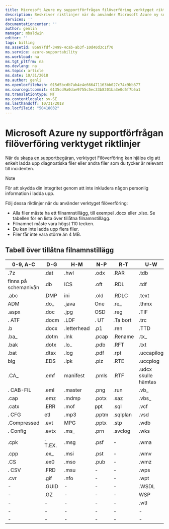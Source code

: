 ```yaml
---
title: Microsoft Azure ny supportförfrågan filöverföring verktyget riktlinjer | Microsoft Docs
description: Beskriver riktlinjer när du använder Microsoft Azure ny supportbegäran filöverföring-verktyget
services: ''
documentationcenter: ''
author: genlin
manager: mbaldwin
editor: ''
tags: billing
ms.assetid: 86697fdf-3499-4cab-ab3f-10d40d3c1f70
ms.service: azure-supportability
ms.workload: na
ms.tgt_pltfrm: na
ms.devlang: na
ms.topic: article
ms.date: 10/31/2018
ms.author: genli
ms.openlocfilehash: 015d5bcdb7ab4e4e666471163bb027c74c9bb377
ms.sourcegitcommit: 6135cd9a0dae9755c5ec33b8201ba3e0d5f7b5a1
ms.translationtype: MT
ms.contentlocale: sv-SE
ms.lasthandoff: 10/31/2018
ms.locfileid: "50418032"
---
```

# <a name="microsoft-azure-new-support-request-file-upload-utility-guidelines"></a>Microsoft Azure ny supportförfrågan filöverföring verktyget riktlinjer
När du [skapa en supportbegäran](https://portal.azure.com/#create/Microsoft.Support), verktyget Filöverföring kan hjälpa dig att enkelt ladda upp diagnostiska filer eller andra filer som du tycker är relevant till incidenten.  

> [!NOTE]
> För att skydda din integritet genom att inte inkludera någon personlig information i ladda upp.
>
>

Följ dessa riktlinjer när du använder verktyget filöverföring:

* Alla filer måste ha ett filnamnstillägg, till exempel .docx eller .xlsx. Se tabellen för en lista över tillåtna filnamnstillägg.
* Filnamnet måste vara högst 110 tecken.
* Du kan inte ladda upp flera filer.
* Filer får inte vara större än 4 MB.

## <a name="table-of-the-allowed-file-name-extensions"></a>Tabell över tillåtna filnamnstillägg
| 0-9, A-C    | D-G   | H-M         | N-P   | R-T      | U-W        | X-Z     |
|-------------|-------|-------------|-------|----------|------------|---------|
| .7z         | .dat  | .hwl        | .odx  | .RAR     | .tdb       | .xlam   |
| finns på schemanivån          | .db   | ICS        | .oft  | .RDL     | .tdf       | .xlr    |
| .abc        | .DMP  | ini        | .old  | .RDLC    | .text      | .xls    |
| ADM        | .do_  | .java       | One  | .re_     | .thmx      | .xlsb   |
| .aspx       | .doc  | .jpg        | OSD  | .reg     | .TIF       | .xlsm   |
| . ATF        | .docm | .LDF        | . UT  | .Ta bort  | .trc       | .xlsx   |
| .b          | .docx | .letterhead | .p1   | .ren     | .TTD       | xlt    |
| .ba_        | .dotm | .lnk        | .pcap | .Rename  | .tx_       | .xltx   |
| .bak        | .dotx | .lo_        | .pdb  | .RFT     | .txt       | .XML    |
| .bat        | .dtsx | .log        | .pdf  | .rpt     | .uccapilog | .xmla   |
| blg        | .EDS  | .lpk        | .piz  | .RTE     | .uccplog   | .XPS    |
| .CA_        | .emf  | manifest   | .pmls | .RTF     | .udcx skulle hämtas      | XSD    |
| . CAB-FIL        | .eml  | .master     | .png  | .run     | .vb_       | XSN    |
| .cap        | .emz  | .mdmp       | .potx | .saz     | .vbs_      | .xxx    |
| .catx       | .ERR  | .mof        | ppt  | .sql     | .vcf       | .z_     |
| . CFG        | etl  | .mp3        | .pptm | .sqlplan | .vsd       | .z01    |
| .Compressed | .evt  | MPG        | .pptx | .stp     | .wdb       | .z02    |
| . Config     | .evtx | .ms_        | .prn  | .svclog  | .wks       | .zi     |
| .cpk        | . T.EX.   | .msg        | .psf  |   -       | .wma       | .zi_    |
| .cpp        | .ex_  | .msi        | .pst  |  -        | .wmv       | .zip    |
| .CS         | .ex0  | .mso        | .pub  | -         | .wmz       | .zip_   |
| . CSV        | .FRD  | .msu        | -      |-          | .wps       | .zipp   |
| .cvr        | .gif  | .nfo        | -      |-          | .wpt       | .Zipped |
| -            | .GUID | -            | -      | -         | .WSDL      | .zippy  |
| -            | .GZ   | -            | -      | -         | WSP       | .zipx   |
| -            | -      | -            | -      | -         | .wtl       | .zit    |
| -            | -      | -            | -      | -         |     -       | .zix    |
| -            | -      | -            | -      | -         |  -          | .zzz    |
